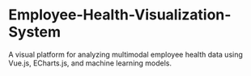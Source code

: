 # Employee-Health-Visualization-System
A visual platform for analyzing multimodal employee health data using Vue.js, ECharts.js, and machine learning models.
